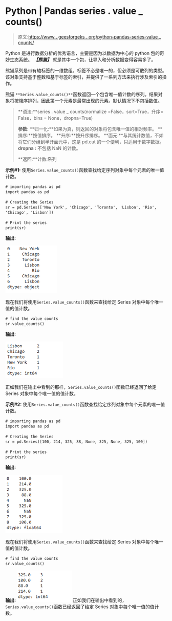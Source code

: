 # Python | Pandas series . value _ counts()

> 原文:[https://www . geesforgeks . org/python-pandas-series-value _ counts/](https://www.geeksforgeeks.org/python-pandas-series-value_counts/)

Python 是进行数据分析的优秀语言，主要是因为以数据为中心的 python 包的奇妙生态系统。 ***【熊猫】*** 就是其中一个包，让导入和分析数据变得容易多了。

熊猫系列是带有轴标签的一维数组。标签不必是唯一的，但必须是可散列的类型。该对象支持基于整数和基于标签的索引，并提供了一系列方法来执行涉及索引的操作。

熊猫 `**Series.value_counts()**`函数返回一个包含唯一值计数的序列。结果对象将按降序排列，因此第一个元素是最常出现的元素。默认情况下不包括数值。

> **语法:**series . value _ counts(normalize =False，sort=True，升序= False，bins = None，dropna=True)
> 
> **参数:**
> **归一化:**如果为真，则返回的对象将包含唯一值的相对频率。
> **排序:**按值排序。
> **升序:**按升序排序。
> **面元:**与其统计数值，不如将它们分组到半开面元中，这是 pd.cut 的一个便利，只适用于数字数据。
> **dropna :** 不包括 NaN 的计数。
> 
> **返回:**计数:系列

**示例#1:** 使用`Series.value_counts()`函数查找给定序列对象中每个元素的唯一值计数。

```
# importing pandas as pd
import pandas as pd

# Creating the Series
sr = pd.Series(['New York', 'Chicago', 'Toronto', 'Lisbon', 'Rio', 'Chicago', 'Lisbon'])

# Print the series
print(sr)
```

**输出:**

![](img/f93ee5afdff0436026073ba349bfdf3e.png)

现在我们将使用`Series.value_counts()`函数来查找给定 Series 对象中每个唯一值的值计数。

```
# find the value counts
sr.value_counts()
```

**输出:**

![](img/867fee5fac772d4e068753939a68faaa.png)

正如我们在输出中看到的那样，`Series.value_counts()`函数已经返回了给定 Series 对象中每个唯一值的值计数。

**示例#2:** 使用`Series.value_counts()`函数查找给定序列对象中每个元素的唯一值计数。

```
# importing pandas as pd
import pandas as pd

# Creating the Series
sr = pd.Series([100, 214, 325, 88, None, 325, None, 325, 100])

# Print the series
print(sr)
```

**输出:**

![](img/d04d01a90ce4002f3facd9a8bd6c5912.png)

现在我们将使用`Series.value_counts()`函数来查找给定 Series 对象中每个唯一值的值计数。

```
# find the value counts
sr.value_counts()
```

**输出:**
![](img/460b91c59c5e8f5376211237c63ada1b.png)
正如我们在输出中看到的，`Series.value_counts()`函数已经返回了给定 Series 对象中每个唯一值的值计数。